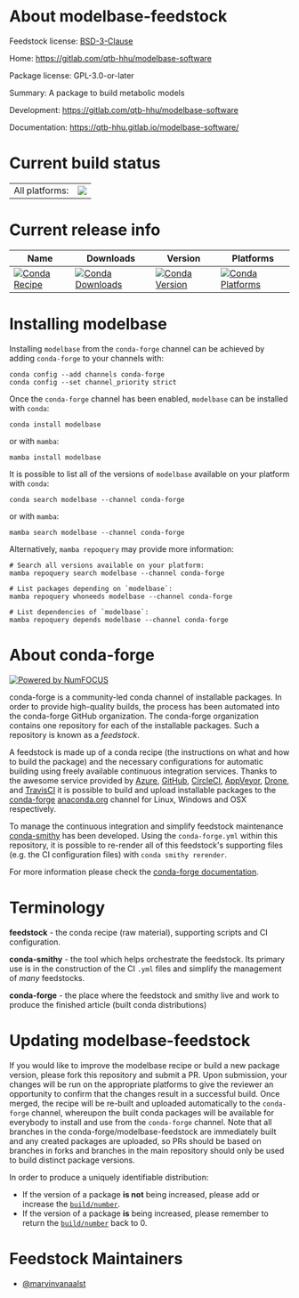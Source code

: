 About modelbase-feedstock
=========================

Feedstock license: [BSD-3-Clause](https://github.com/conda-forge/modelbase-feedstock/blob/main/LICENSE.txt)

Home: https://gitlab.com/qtb-hhu/modelbase-software

Package license: GPL-3.0-or-later

Summary: A package to build metabolic models

Development: https://gitlab.com/qtb-hhu/modelbase-software

Documentation: https://qtb-hhu.gitlab.io/modelbase-software/

Current build status
====================


<table><tr><td>All platforms:</td>
    <td>
      <a href="https://dev.azure.com/conda-forge/feedstock-builds/_build/latest?definitionId=13549&branchName=main">
        <img src="https://dev.azure.com/conda-forge/feedstock-builds/_apis/build/status/modelbase-feedstock?branchName=main">
      </a>
    </td>
  </tr>
</table>

Current release info
====================

| Name | Downloads | Version | Platforms |
| --- | --- | --- | --- |
| [![Conda Recipe](https://img.shields.io/badge/recipe-modelbase-green.svg)](https://anaconda.org/conda-forge/modelbase) | [![Conda Downloads](https://img.shields.io/conda/dn/conda-forge/modelbase.svg)](https://anaconda.org/conda-forge/modelbase) | [![Conda Version](https://img.shields.io/conda/vn/conda-forge/modelbase.svg)](https://anaconda.org/conda-forge/modelbase) | [![Conda Platforms](https://img.shields.io/conda/pn/conda-forge/modelbase.svg)](https://anaconda.org/conda-forge/modelbase) |

Installing modelbase
====================

Installing `modelbase` from the `conda-forge` channel can be achieved by adding `conda-forge` to your channels with:

```
conda config --add channels conda-forge
conda config --set channel_priority strict
```

Once the `conda-forge` channel has been enabled, `modelbase` can be installed with `conda`:

```
conda install modelbase
```

or with `mamba`:

```
mamba install modelbase
```

It is possible to list all of the versions of `modelbase` available on your platform with `conda`:

```
conda search modelbase --channel conda-forge
```

or with `mamba`:

```
mamba search modelbase --channel conda-forge
```

Alternatively, `mamba repoquery` may provide more information:

```
# Search all versions available on your platform:
mamba repoquery search modelbase --channel conda-forge

# List packages depending on `modelbase`:
mamba repoquery whoneeds modelbase --channel conda-forge

# List dependencies of `modelbase`:
mamba repoquery depends modelbase --channel conda-forge
```


About conda-forge
=================

[![Powered by
NumFOCUS](https://img.shields.io/badge/powered%20by-NumFOCUS-orange.svg?style=flat&colorA=E1523D&colorB=007D8A)](https://numfocus.org)

conda-forge is a community-led conda channel of installable packages.
In order to provide high-quality builds, the process has been automated into the
conda-forge GitHub organization. The conda-forge organization contains one repository
for each of the installable packages. Such a repository is known as a *feedstock*.

A feedstock is made up of a conda recipe (the instructions on what and how to build
the package) and the necessary configurations for automatic building using freely
available continuous integration services. Thanks to the awesome service provided by
[Azure](https://azure.microsoft.com/en-us/services/devops/), [GitHub](https://github.com/),
[CircleCI](https://circleci.com/), [AppVeyor](https://www.appveyor.com/),
[Drone](https://cloud.drone.io/welcome), and [TravisCI](https://travis-ci.com/)
it is possible to build and upload installable packages to the
[conda-forge](https://anaconda.org/conda-forge) [anaconda.org](https://anaconda.org/)
channel for Linux, Windows and OSX respectively.

To manage the continuous integration and simplify feedstock maintenance
[conda-smithy](https://github.com/conda-forge/conda-smithy) has been developed.
Using the ``conda-forge.yml`` within this repository, it is possible to re-render all of
this feedstock's supporting files (e.g. the CI configuration files) with ``conda smithy rerender``.

For more information please check the [conda-forge documentation](https://conda-forge.org/docs/).

Terminology
===========

**feedstock** - the conda recipe (raw material), supporting scripts and CI configuration.

**conda-smithy** - the tool which helps orchestrate the feedstock.
                   Its primary use is in the construction of the CI ``.yml`` files
                   and simplify the management of *many* feedstocks.

**conda-forge** - the place where the feedstock and smithy live and work to
                  produce the finished article (built conda distributions)


Updating modelbase-feedstock
============================

If you would like to improve the modelbase recipe or build a new
package version, please fork this repository and submit a PR. Upon submission,
your changes will be run on the appropriate platforms to give the reviewer an
opportunity to confirm that the changes result in a successful build. Once
merged, the recipe will be re-built and uploaded automatically to the
`conda-forge` channel, whereupon the built conda packages will be available for
everybody to install and use from the `conda-forge` channel.
Note that all branches in the conda-forge/modelbase-feedstock are
immediately built and any created packages are uploaded, so PRs should be based
on branches in forks and branches in the main repository should only be used to
build distinct package versions.

In order to produce a uniquely identifiable distribution:
 * If the version of a package **is not** being increased, please add or increase
   the [``build/number``](https://docs.conda.io/projects/conda-build/en/latest/resources/define-metadata.html#build-number-and-string).
 * If the version of a package **is** being increased, please remember to return
   the [``build/number``](https://docs.conda.io/projects/conda-build/en/latest/resources/define-metadata.html#build-number-and-string)
   back to 0.

Feedstock Maintainers
=====================

* [@marvinvanaalst](https://github.com/marvinvanaalst/)

